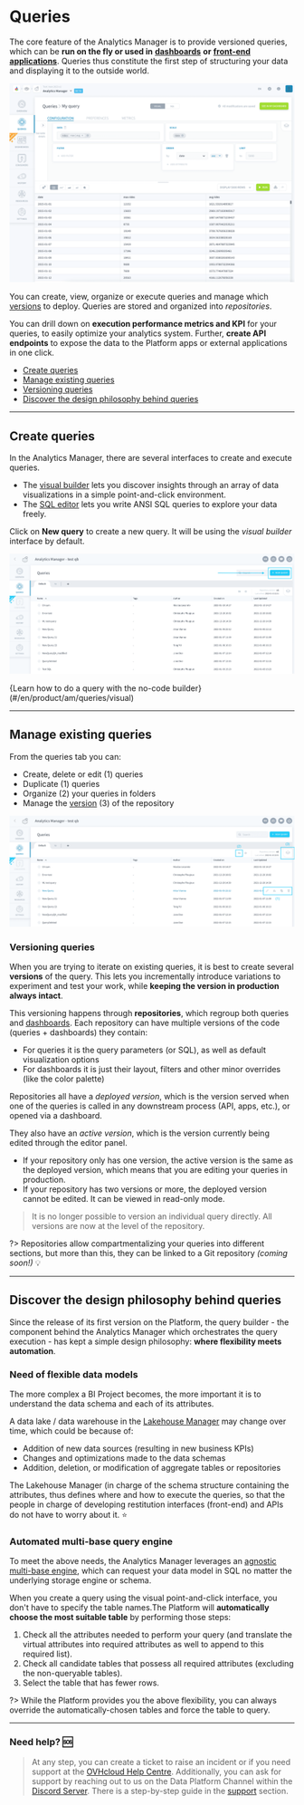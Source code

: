 # Queries

The core feature of the Analytics Manager is to provide versioned queries, which can be **run on the fly or used in** [**dashboards**](/en/product/am/dashboards/index) **or** [**front-end applications**](/en/product/app-manager/index). Queries thus constitute the first step of structuring your data and displaying it to the outside world.

![answer](picts/query-edition-interface.png)


You can create, view, organize or execute queries and manage which [versions](/en/product/am/queries/index.md?id=manage-existing-queries)
to deploy. Queries are stored and organized into *repositories*. 

You can drill down on **execution performance metrics and KPI** for your queries, to easily optimize your analytics system. Further, **create API endpoints** to expose the data to the Platform apps or external applications in one click.

- [Create queries](#create-queries)
- [Manage existing queries](#manage-existing-queries)
 - [Versioning queries](#versioning-queries) 
- [Discover the design philosophy behind queries](#discover-the-design-philosophy-behind-queries)

---
## Create queries
In the Analytics Manager, there are several interfaces to create and execute queries.

* The [visual builder](/en/product/am/queries/visual) lets you discover insights through an array of data visualizations in a simple point-and-click environment.
* The [SQL editor](/en/product/am/queries/sql) lets you write ANSI SQL queries to explore your data freely.

Click on **New query** to create a new query. It will be using the *visual builder* interface by default.

![new-query-encadre](picts/queries-create.png) 

{Learn how to do a query with the no-code builder}(#/en/product/am/queries/visual)

---
## Manage existing queries
From the queries tab you can:
* Create, delete or edit (1) queries 
* Duplicate (1) queries 
* Organize (2) your queries in folders 
* Manage the [version](/en/product/am/queries/index?id=versioning-queries) (3) of the repository 

![highlighted](picts/queries-manage.png) 

### Versioning queries

When you are trying to iterate on existing queries, it is best to create several **versions** of the query. This lets you incrementally introduce variations to experiment and test your work, while **keeping the version in production always intact**.

This versioning happens through **repositories**, which regroup both queries and [dashboards](/en/product/am/dashboards/index). Each repository can have multiple versions of the code (queries + dashboards) they contain:
- For queries it is the query parameters (or SQL), as well as default visualization options
- For dashboards it is just their layout, filters and other minor overrides (like the color palette)

Repositories all have a *deployed version*, which is the version served when one of the queries is called in any downstream process (API, apps, etc.), or opened via a dashboard.

They also have an *active version*, which is the version currently being edited through the editor panel.
* If your repository only has one version, the active version is the same as the deployed version, which means that you are editing your queries in production.
* If your repository has two versions or more, the deployed version cannot be edited. It can be viewed in read-only mode.

> It is no longer possible to version an individual query directly. All versions are now at the level of the repository.

?> Repositories allow compartmentalizing your queries into different sections, but more than this, they can be linked to a Git repository *(coming soon!)* 💡

---
## Discover the design philosophy behind queries

Since the release of its first version on the Platform, the query builder - the component behind the Analytics Manager which orchestrates the query execution - has kept a simple design philosophy: **where flexibility meets automation**.


### Need of flexible data models

The more complex a BI Project becomes, the more important it is to understand the data schema and each of its attributes. 

A data lake / data warehouse in the [Lakehouse Manager](/en/product/lakehouse-manager/index) may change over time, which could be because of:
* Addition of new data sources (resulting in new business KPIs)
* Changes and optimizations made to the data schemas
* Addition, deletion, or modification of aggregate tables or repositories

The Lakehouse Manager (in charge of the schema structure containing the attributes, thus defines where and how to execute the queries, so that the people in charge of developing restitution interfaces (front-end) and APIs do not have to worry about it. ⭐


### Automated multi-base query engine
To meet the above needs, the Analytics Manager leverages an [agnostic multi-base engine](/en/product/am/resources), which can request your data model in SQL no matter the underlying storage engine or schema. 

When you create a query using the visual point-and-click interface, you don't have to specify the table names.The Platform will **automatically choose the most suitable table** by performing those steps:

1. Check all the attributes needed to perform your query (and translate the virtual attributes into required attributes as well to append to this required list).
2. Check all candidate tables that possess all required attributes (excluding the non-queryable tables).
3. Select the table that has fewer rows.


?> While the Platform provides you the above flexibility, you can always override the automatically-chosen tables and force the table to query.

---
###  Need help? 🆘

> At any step, you can create a ticket to raise an incident or if you need support at the [OVHcloud Help Centre](https://help.ovhcloud.com/csm/fr-home?id=csm_index). Additionally, you can ask for support by reaching out to us on the Data Platform Channel within the [Discord Server](https://discord.com/channels/850031577277792286/1163465539981672559). There is a step-by-step guide in the [support](/en/support/index.md) section.
